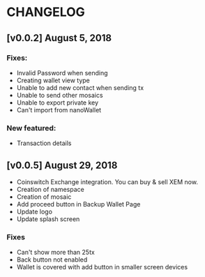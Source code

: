 # CHANGELOG

## [v0.0.2] August 5, 2018

### Fixes:
* Invalid Password when sending
* Creating wallet view type
* Unable to add new contact when sending tx
* Unable to send other mosaics
* Unable to export private key
* Can't import from nanoWallet


### New featured:
* Transaction details

## [v0.0.5] August 29, 2018
* Coinswitch Exchange integration. You can buy & sell XEM now.
* Creation of namespace
* Creation of mosaic
* Add proceed button in Backup Wallet Page
* Update logo
* Update splash screen

### Fixes
* Can't show more than 25tx
* Back button not enabled
* Wallet is covered with add button in smaller screen devices

